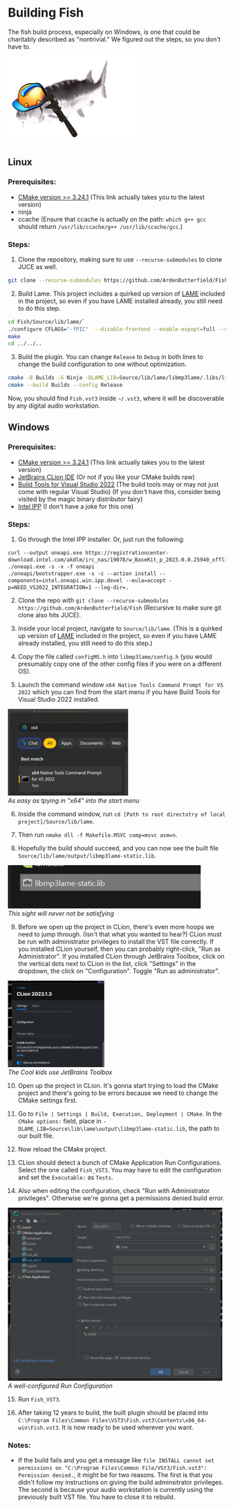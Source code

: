
# Building Fish

The fish build process, especially on Windows, is one that could be charitably described as "nontrivial." We figured out the steps, so you don't have to.

<img src="images/building/building_fish.png" height="200" alt="building fish">

## Linux

### Prerequisites:
* [CMake version >= 3.24.1](https://cmake.org/download/) (This link actually takes you to the latest version)
* ninja
* ccache (Ensure that ccache is actually on the path: `which g++ gcc` should return `/usr/lib/ccache/g++ /usr/lib/ccache/gcc`.)

### Steps:

1. Clone the repository, making sure to use `--recurse-submodules` to clone JUCE as well.

```sh
git clone --recurse-submodules https://github.com/ArdenButterfield/Fish
```

2. Build Lame. This project includes a quirked up version of [LAME](https://lame.sourceforge.io/) included in the project, so even if you have LAME installed already, you still need to do this step.

```sh
cd Fish/Source/lib/lame/`
./configure CFLAGS="-fPIC"  --disable-frontend --enable-expopt=full --disable-shared --enable-static
make
cd ../../..
```

3. Build the plugin. You can change `Release` to `Debug` in both lines to change the build configuration to one without optimization.

```sh
cmake -B Builds -G Ninja -DLAME_LIB=Source/lib/lame/libmp3lame/.libs/libmp3lame.a -DCMAKE_BUILD_TYPE=Release -DCMAKE_C_COMPILER_LAUNCHER=ccache -DCMAKE_CXX_COMPILER_LAUNCHER=ccache -DCMAKE_OSX_ARCHITECTURES="arm64;x86_64"
cmake --build Builds --config Release
```

Now, you should find `Fish.vst3` inside `~/.vst3`, where it will be discoverable by any digital audio workstation.

## Windows

### Prerequisites:
* [CMake version >= 3.24.1](https://cmake.org/download/) (This link actually takes you to the latest version)
* [JetBrains CLion IDE](https://www.jetbrains.com/clion/) (Or not if you like your CMake builds raw)
* [Build Tools for Visual Studio 2022](https://aka.ms/vs/17/release/vs_BuildTools.exe) (The build tools may or may not just come with regular Visual Studio) (If you don't have this, consider being visited by the magic binary distributor fairy)
* [Intel IPP](https://www.intel.com/content/www/us/en/developer/tools/oneapi/ipp.html) (I don't have a joke for this one)

### Steps:

1. Go through the Intel IPP installer. Or, just run the following:

```
curl --output oneapi.exe https://registrationcenter-download.intel.com/akdlm/irc_nas/19078/w_BaseKit_p_2023.0.0.25940_offline.exe
./oneapi.exe -s -x -f oneapi
./oneapi/bootstrapper.exe -s -c --action install --components=intel.oneapi.win.ipp.devel --eula=accept -p=NEED_VS2022_INTEGRATION=1 --log-dir=.
```

2. Clone the repo with `git clone --recurse-submodules https://github.com/ArdenButterfield/Fish` (Recursive to make sure git clone also hits JUCE).

3. Inside your local project, navigate to `Source/lib/lame`. (This is a quirked up version of [LAME](https://lame.sourceforge.io/) included in the project, so even if you have LAME already installed, you still need to do this step.)

4. Copy the file called `configMS.h` into `libmp3lame/config.h` (you would presumably copy one of the other config files if you were on a different OS).

5. Launch the command window `x64 Native Tools Command Prompt for VS 2022` which you can find from the start menu if you have Build Tools for Visual Studio 2022 installed.

<p>
    <img src="images/building/start_menu.png" height="200" alt="As easy as tpying in 'x64' into the start menu">
    <br>
    <em>As easy as tpying in "x64" into the start menu</em>
</p>

6. Inside the command window, run `cd [Path to root directotry of local project]/Source/lib/lame`.

7. Then run `nmake dll -f Makefile.MSVC comp=msvc asm=n`.

8. Hopefully the build should succeed, and you can now see the built file `Source/lib/lame/output/libmp3lame-static.lib`.

<p>
    <img src="images/building/legendary_artifact.png" height="100" alt="This sight will never not be satisfying">
    <br>
    <em>This sight will never not be satisfying</em>
</p>

9. Before we open up the project in CLion, there's even more hoops we need to jump through. (Isn't that what you wanted to hear?) CLion must be run with administrator privileges to install the VST file correctly. If you installed CLion yourself, then you can probably right-click, "Run as Administrator". If you installed CLion through JetBrains Toolbox, click on the vertical dots next to CLion in the list, click "Settings" in the dropdown, the click on "Configuration". Toggle "Run as administrator".

<p>
    <img src="images/building/toolbox_settings.png" height="200" alt="The Cool kids use JetBrains Toolbox">
    <br>
    <em>The Cool kids use JetBrains Toolbox</em>
</p>

10. Open up the project in CLion. It's gonna start trying to load the CMake project and there's going to be errors because we need to change the CMake settings first.

11. Go to `File | Settings | Build, Execution, Deployment | CMake`. In the `CMake options:` field, place in `-DLAME_LIB=Source\lib\lame\output\libmp3lame-static.lib`, the path to our built file.

12. Now reload the CMake project.

13. CLion should detect a bunch of CMake Application Run Configurations. Select the one called `Fish_VST3`. You may have to edit the configuration and set the `Executable:` as `Tests`.

14. Also when editing the configuration, check "Run with Administrator privileges". Otherwise we're gonna get a permissions denied build error.

<p>
    <img src="images/building/run_config.png" height="400" alt="A well-configured Run Configuration">
    <br>
    <em>A well-configured Run Configuration</em>
</p>

15. Run `Fish_VST3`.

16. After taking 12 years to build, the built plugin should be placed into `C:\Program Files\Common Files\VST3\Fish.vst3\Contents\x86_64-win\Fish.vst3`. It is now ready to be used wherever you want.

### Notes:

* If the build fails and you get a message like `file INSTALL cannot set permissions on "C:\Program Files\Common File/VSt3/Fish.vst3": Permission denied.`, it might be for two reasons. The first is that you didn't follow my instructions on giving the build adminsitrator privileges. The second is because your audio workstation is currently using the previously built VST file. You have to close it to rebuild.
